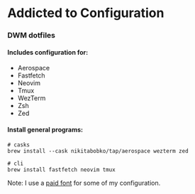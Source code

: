 # Addicted to Configuration

### DWM dotfiles

#### Includes configuration for:
- Aerospace
- Fastfetch
- Neovim
- Tmux
- WezTerm
- Zsh
- Zed

#### Install general programs:

```
# casks
brew install --cask nikitabobko/tap/aerospace wezterm zed

# cli
brew install fastfetch neovim tmux
```

Note: I use a [paid font](https://berkeleygraphics.com/typefaces/berkeley-mono/) for some of my configuration.
